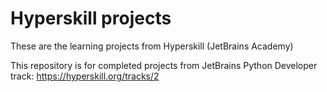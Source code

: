 # Hyperskill projects
These are the learning projects from Hyperskill (JetBrains Academy)

This repository is for completed projects from JetBrains Python Developer track: <a>https://hyperskill.org/tracks/2</a>
